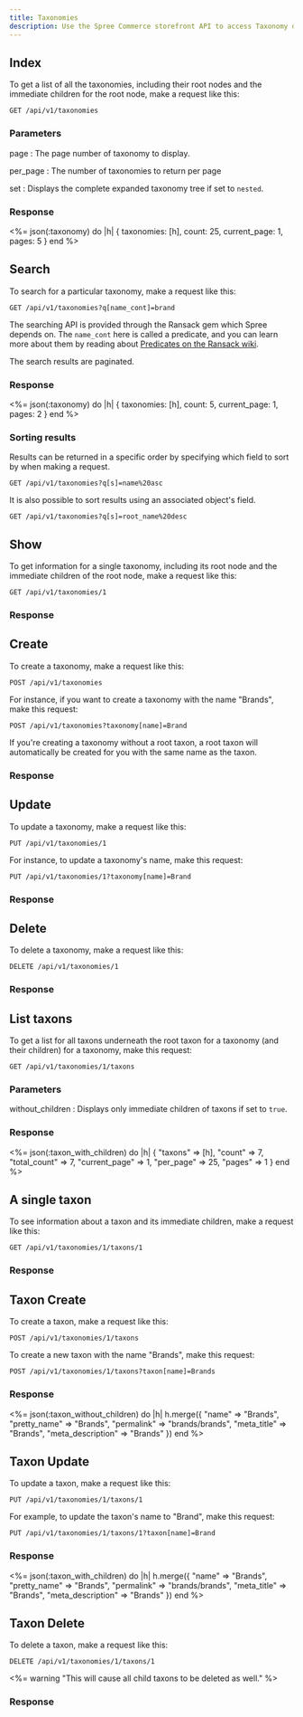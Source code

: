 ```yaml
---
title: Taxonomies
description: Use the Spree Commerce storefront API to access Taxonomy data.
---
```


## Index

To get a list of all the taxonomies, including their root nodes and the
immediate children for the root node, make a request like this:

```text
GET /api/v1/taxonomies
```

### Parameters

page
: The page number of taxonomy to display.

per_page
: The number of taxonomies to return per page

set
: Displays the complete expanded taxonomy tree if set to ``nested``.

### Response

<status code="200"></status>
<%= json(:taxonomy) do |h|
{ taxonomies: [h],
  count: 25,
  current_page: 1,
  pages: 5 }
end %>

## Search

To search for a particular taxonomy, make a request like this:

```text
GET /api/v1/taxonomies?q[name_cont]=brand
```

The searching API is provided through the Ransack gem which Spree depends on. The `name_cont` here is called a predicate, and you can learn more about them by reading about [Predicates on the Ransack wiki](https://github.com/ernie/ransack/wiki/Basic-Searching).

The search results are paginated.

### Response

<status code="200"></status>
<%= json(:taxonomy) do |h|
 { taxonomies: [h],
   count: 5,
   current_page: 1,
   pages: 2 }
end %>

### Sorting results

Results can be returned in a specific order by specifying which field to sort by when making a request.

```text
GET /api/v1/taxonomies?q[s]=name%20asc
```

It is also possible to sort results using an associated object's field.

```text
GET /api/v1/taxonomies?q[s]=root_name%20desc
```

## Show

To get information for a single taxonomy, including its root node and the immediate children of the root node, make a request like this:

```text
GET /api/v1/taxonomies/1
```

### Response

<status code="200"></status>
<json sample="taxonomy"></json>

## Create

<alert type="admin_only"></alert>

To create a taxonomy, make a request like this:

```text
POST /api/v1/taxonomies
```

For instance, if you want to create a taxonomy with the name \"Brands\", make
this request:

```text
POST /api/v1/taxonomies?taxonomy[name]=Brand
```

If you\'re creating a taxonomy without a root taxon, a root taxon will automatically be
created for you with the same name as the taxon.

### Response

<status code="201"></status>
<json sample="new_taxonomy"></json>

## Update

<alert type="admin_only"></alert>

To update a taxonomy, make a request like this:

```text
PUT /api/v1/taxonomies/1
```

For instance, to update a taxonomy\'s name, make this request:

```text
PUT /api/v1/taxonomies/1?taxonomy[name]=Brand
```

### Response

<status code="200"></status>
<json sample="taxonomy"></json>

## Delete

<alert type="admin_only"></alert>

To delete a taxonomy, make a request like this:

```text
DELETE /api/v1/taxonomies/1
```

### Response

<status code="204"></status>

## List taxons

To get a list for all taxons underneath the root taxon for a taxonomy (and their children) for a taxonomy, make this request:

    GET /api/v1/taxonomies/1/taxons

### Parameters

without_children
: Displays only immediate children of taxons if set to ``true``.

### Response

<status code="200"></status>
<%= json(:taxon_with_children) do |h|
  { "taxons" => [h],
    "count" => 7,
    "total_count" => 7,
    "current_page" => 1,
    "per_page" => 25,
    "pages" => 1
  }
end %>

## A single taxon

To see information about a taxon and its immediate children, make a request
like this:

    GET /api/v1/taxonomies/1/taxons/1

### Response

<status code="200"></status>
<json sample="taxon_with_children"></json>


## Taxon Create

<alert type="admin_only"></alert>

To create a taxon, make a request like this:

    POST /api/v1/taxonomies/1/taxons

To create a new taxon with the name "Brands", make this request:

    POST /api/v1/taxonomies/1/taxons?taxon[name]=Brands

### Response

<status code="201"></status>
<%= json(:taxon_without_children) do |h|
  h.merge({
    "name" => "Brands",
    "pretty_name" => "Brands",
    "permalink" => "brands/brands",
    "meta_title" => "Brands",
    "meta_description" => "Brands"
  })
end %>


## Taxon Update

<alert type="admin_only"></alert>

To update a taxon, make a request like this:

    PUT /api/v1/taxonomies/1/taxons/1

For example, to update the taxon's name to "Brand", make this request:

    PUT /api/v1/taxonomies/1/taxons/1?taxon[name]=Brand

### Response

<status code="200"></status>
<%= json(:taxon_with_children) do |h|
  h.merge({
    "name" => "Brands",
    "pretty_name" => "Brands",
    "permalink" => "brands/brands",
    "meta_title" => "Brands",
    "meta_description" => "Brands"
  })
end %>

## Taxon Delete

<alert type="admin_only"></alert>

To delete a taxon, make a request like this:

    DELETE /api/v1/taxonomies/1/taxons/1

<%= warning "This will cause all child taxons to be deleted as well." %>

### Response

<status code="204"></status>

